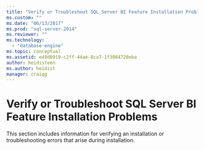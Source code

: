 ```yaml
---
title: "Verify or Troubleshoot SQL Server BI Feature Installation Problems | Microsoft Docs"
ms.custom: ""
ms.date: "06/13/2017"
ms.prod: "sql-server-2014"
ms.reviewer: ""
ms.technology: 
  - "database-engine"
ms.topic: conceptual
ms.assetid: e49d0919-c2ff-44ae-8ca7-1f3084720eba
author: heidisteen
ms.author: heidist
manager: craigg
---
```

# Verify or Troubleshoot SQL Server BI Feature Installation Problems
  This section includes information for verifying an installation or troubleshooting errors that arise during installation.  
  
  
